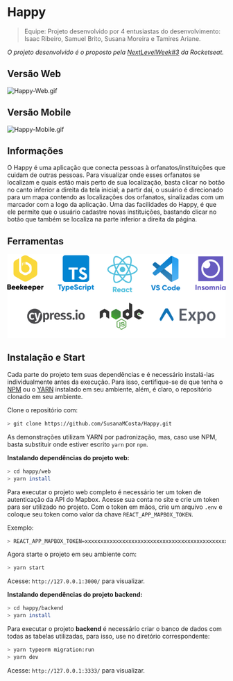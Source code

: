 # Happy

> Equipe: Projeto desenvolvido por 4 entusiastas do desenvolvimento: Isaac Ribeiro, Samuel Brito, Susana Moreira e Tamires Ariane. 

*O projeto desenvolvido é o proposto pela [NextLevelWeek#3](https://nextlevelweek.com/?utm_source=convertkit&utm_medium=email&utm_campaign=NLW3+Workshops&utm_term=Leads+OmniStack&utm_content=Workshop+5) da Rocketseat.* 

## Versão Web

![Happy-Web.gif](https://media.giphy.com/media/JAwSpBWaquHNFGhsJQ/giphy.gif)

## Versão Mobile

![Happy-Mobile.gif](https://media.giphy.com/media/DluNVzZStjiRvheesh/giphy.gif)

## Informações

O Happy é uma aplicação que conecta pessoas à orfanatos/instituições que cuidam de outras pessoas. Para visualizar onde esses orfanatos se localizam e quais estão mais perto de sua localização, basta clicar no botão no canto inferior a direita da tela inicial; a partir daí, o usuário é direcionado para um mapa contendo as localizações dos orfanatos, sinalizadas com um marcador com a logo da aplicação. Uma das facilidades do Happy, é que ele permite que o usuário cadastre novas instituições, bastando clicar no botão que também se localiza na parte inferior a direita da página.  

## Ferramentas

![ferramentas.png](https://github.com/SusanaMCosta/Happy/blob/main/fer.png)

## Instalação e Start

Cada parte do projeto tem suas dependências e é necessário instalá-las individualmente antes da execução. Para isso, certifique-se de que tenha o [NPM](https://www.npmjs.com/) ou o [YARN](https://yarnpkg.com/) instalado em seu ambiente, além, é claro, o repositório clonado em seu ambiente.

Clone o repositório com:

```sh
> git clone https://github.com/SusanaMCosta/Happy.git
```

As demonstrações utilizam YARN por padronização, mas, caso use NPM, basta substituir onde estiver escrito ```yarn``` por ```npm```.

**Instalando dependências do projeto web:**

```sh
> cd happy/web
> yarn install
```

Para executar o projeto web completo é necessário ter um token de autenticação da API do Mapbox. Acesse sua conta no site e crie um token para ser utilizado no projeto. Com o token em mãos, crie um arquivo ```.env``` e coloque seu token como valor da chave ```REACT_APP_MAPBOX_TOKEN```.

Exemplo:
```sh
> REACT_APP_MAPBOX_TOKEN=xxxxxxxxxxxxxxxxxxxxxxxxxxxxxxxxxxxxxxxxxxxxxxxxxxxx
```

Agora starte o projeto em seu ambiente com:
```sh
> yarn start
```

Acesse: ```http://127.0.0.1:3000/``` para visualizar.

**Instalando dependências do projeto backend:**
```sh
> cd happy/backend
> yarn install
```

Para executar o projeto **backend** é necessário criar o banco de dados com todas as tabelas utilizadas, para isso, use no diretório correspondente:
```sh
> yarn typeorm migration:run
> yarn dev
```

Acesse: ```http://127.0.0.1:3333/``` para visualizar.
